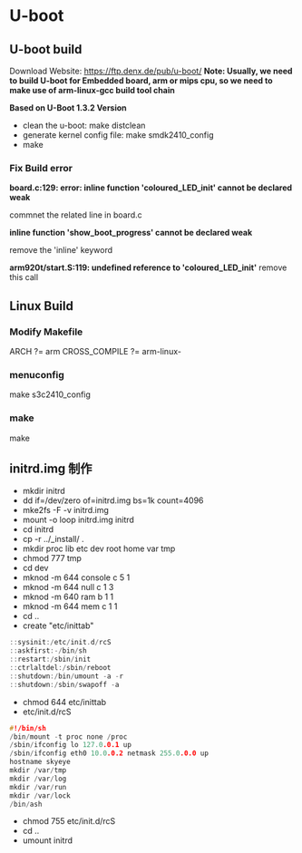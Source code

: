 # U-boot

## U-boot build
Download Website: https://ftp.denx.de/pub/u-boot/
**Note: Usually, we need to build U-boot for Embedded board, arm or mips cpu, so we need to make use of arm-linux-gcc build tool chain**

**Based on U-Boot 1.3.2 Version**

- clean the u-boot: make distclean
- generate kernel config file: make smdk2410_config
- make

### Fix Build error

**board.c:129: error: inline function 'coloured_LED_init' cannot be declared weak**

commnet the related line in board.c

**inline function 'show_boot_progress' cannot be declared weak**

remove the 'inline' keyword

**arm920t/start.S:119: undefined reference to 'coloured_LED_init'**
remove this call

## Linux Build

### Modify Makefile
ARCH            ?= arm
CROSS_COMPILE   ?= arm-linux-

### menuconfig
make s3c2410_config

### make

make

## initrd.img 制作

- mkdir initrd
- dd if=/dev/zero of=initrd.img bs=1k count=4096
- mke2fs -F -v initrd.img
- mount -o loop initrd.img initrd
- cd initrd
- cp -r ../_install/ .
- mkdir proc lib etc dev root home var tmp
- chmod 777 tmp
- cd dev
- mknod -m 644 console c 5 1
- mknod -m 644 null c 1 3
- mknod -m 640 ram b 1 1
- mknod -m 644 mem c 1 1
- cd ..
- create "etc/inittab"
```c
::sysinit:/etc/init.d/rcS
::askfirst:-/bin/sh
::restart:/sbin/init
::ctrlaltdel:/sbin/reboot
::shutdown:/bin/umount -a -r
::shutdown:/sbin/swapoff -a
```
- chmod 644 etc/inittab
- etc/init.d/rcS
```c
#!/bin/sh
/bin/mount -t proc none /proc
/sbin/ifconfig lo 127.0.0.1 up
/sbin/ifconfig eth0 10.0.0.2 netmask 255.0.0.0 up
hostname skyeye
mkdir /var/tmp
mkdir /var/log
mkdir /var/run
mkdir /var/lock
/bin/ash
```
- chmod 755 etc/init.d/rcS
- cd ..
- umount initrd